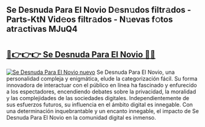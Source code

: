 ## Se Desnuda Para El Novio D𝚎sn𝚞dos filtr𝚊dos - Parts-KtN Vid𝚎os filtr𝚊dos - N𝚞evas f𝚘tos atr𝚊ctivas MJuQ4

# <h2><a href="http://mbd3zj2.tromn.icu/?c=Se+Desnuda+Para+El+Novio">🔗👉👉👉 Se Desnuda Para El Novio 🔗🔗</a></h2>

[![Se Desnuda Para El Novio nuevo](https://i.imgur.com/pEAQMta.gif)](http://mbd3zj2.tromn.icu/?c=Se+Desnuda+Para+El+Novio)
Se Desnuda Para El Novio, una personalidad compleja y enigmática, elude la categorización fácil. Su forma innovadora de interactuar con el público en línea ha fascinado y enfurecido a los espectadores, encendiendo debates sobre la privacidad, la moralidad y las complejidades de las sociedades digitales. Independientemente de sus esfuerzos futuros, su influencia en el ámbito digital es innegable. Con una determinación inquebrantable y un encanto innegable, el impacto de Se Desnuda Para El Novio en la comunidad digital es inmenso.
